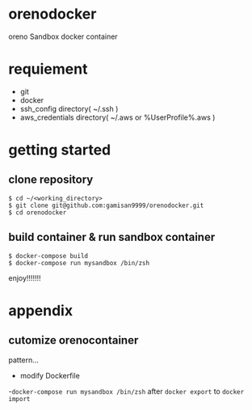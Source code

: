 # orenodocker

oreno Sandbox docker container

# requiement

- git
- docker
- ssh_config directory( ~/.ssh )
- aws_credentials directory( ~/.aws or %UserProfile%\.aws )

# getting started

## clone repository

```
$ cd ~/<working_directory>
$ git clone git@github.com:gamisan9999/orenodocker.git
$ cd orenodocker
```

## build container & run sandbox container

```
$ docker-compose build
$ docker-compose run mysandbox /bin/zsh
```

enjoy!!!!!!!

# appendix

## cutomize orenocontainer

pattern...

- modify Dockerfile

-`docker-compose run mysandbox /bin/zsh` after `docker export` to `docker import`

